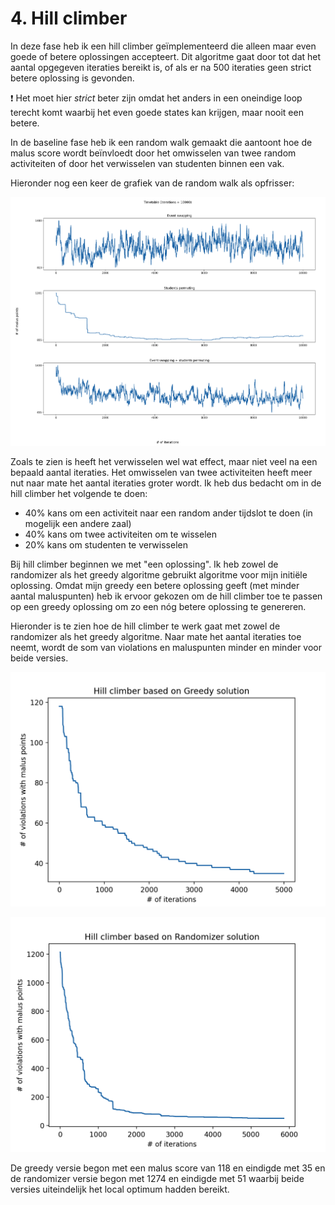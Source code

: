 # 4. Hill climber

In deze fase heb ik een hill climber geïmplementeerd die alleen maar even goede
of betere oplossingen accepteert. Dit algoritme gaat door tot dat het aantal
opgegeven iteraties bereikt is, of als er na 500 iteraties geen strict betere
oplossing is gevonden.

:exclamation: Het moet hier *strict* beter zijn omdat het anders in een
oneindige loop terecht komt waarbij het even goede states kan krijgen, maar
nooit een betere.

In de baseline fase heb ik een random walk gemaakt die aantoont hoe de malus
score wordt beïnvloedt door het omwisselen van twee random activiteiten of door
het verwisselen van studenten binnen een vak.

Hieronder nog een keer de grafiek van de random walk als opfrisser:

![random walk with 10k iterations](../2-baseline/random-walk-plot.png)

Zoals te zien is heeft het verwisselen wel wat effect, maar niet veel na een
bepaald aantal iteraties. Het omwisselen van twee activiteiten heeft meer nut
naar mate het aantal iteraties groter wordt. Ik heb dus bedacht om in de hill
climber het volgende te doen:
- 40% kans om een activiteit naar een random ander tijdslot te doen (in mogelijk een andere zaal)
- 40% kans om twee activiteiten om te wisselen
- 20% kans om studenten te verwisselen

Bij hill climber beginnen we met "een oplossing". Ik heb zowel de randomizer als
het greedy algoritme gebruikt algoritme voor mijn initiële oplossing. Omdat mijn
greedy een betere oplossing geeft (met minder aantal maluspunten) heb ik ervoor
gekozen om de hill climber toe te passen op een greedy oplossing om zo een nóg
betere oplossing te genereren.

Hieronder is te zien hoe de hill climber te werk gaat met zowel de randomizer
als het greedy algoritme. Naar mate het aantal iteraties toe neemt, wordt de som
van violations en maluspunten minder en minder voor beide versies.

![hill climber based using greedy solution](./hillclimber-greedy.png)

![hill climber based using randomizer solution](./hillclimber-randomizer.png)

De greedy versie begon met een malus score van 118 en eindigde met 35 en de
randomizer versie begon met 1274 en eindigde met 51 waarbij beide versies
uiteindelijk het local optimum hadden bereikt.
